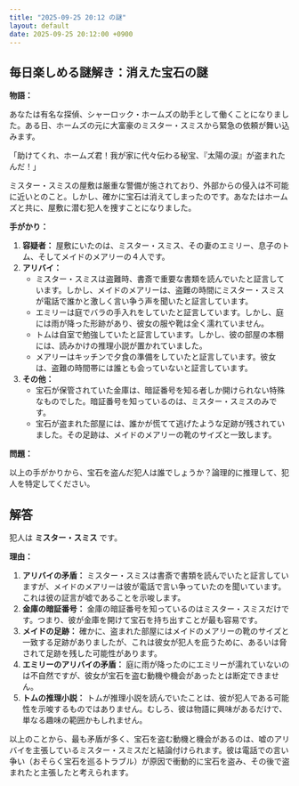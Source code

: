 ```yaml
---
title: "2025-09-25 20:12 の謎"
layout: default
date: 2025-09-25 20:12:00 +0900
---
```

## 毎日楽しめる謎解き：消えた宝石の謎

**物語：**

あなたは有名な探偵、シャーロック・ホームズの助手として働くことになりました。ある日、ホームズの元に大富豪のミスター・スミスから緊急の依頼が舞い込みます。

「助けてくれ、ホームズ君！我が家に代々伝わる秘宝、『太陽の涙』が盗まれたんだ！」

ミスター・スミスの屋敷は厳重な警備が施されており、外部からの侵入は不可能に近いとのこと。しかし、確かに宝石は消えてしまったのです。あなたはホームズと共に、屋敷に潜む犯人を捜すことになりました。

**手がかり：**

1.  **容疑者：** 屋敷にいたのは、ミスター・スミス、その妻のエミリー、息子のトム、そしてメイドのメアリーの４人です。
2.  **アリバイ：**
    *   ミスター・スミスは盗難時、書斎で重要な書類を読んでいたと証言しています。しかし、メイドのメアリーは、盗難の時間にミスター・スミスが電話で誰かと激しく言い争う声を聞いたと証言しています。
    *   エミリーは庭でバラの手入れをしていたと証言しています。しかし、庭には雨が降った形跡があり、彼女の服や靴は全く濡れていません。
    *   トムは自室で勉強していたと証言しています。しかし、彼の部屋の本棚には、読みかけの推理小説が置かれていました。
    *   メアリーはキッチンで夕食の準備をしていたと証言しています。彼女は、盗難の時間帯には誰とも会っていないと証言しています。
3.  **その他：**
    *   宝石が保管されていた金庫は、暗証番号を知る者しか開けられない特殊なものでした。暗証番号を知っているのは、ミスター・スミスのみです。
    *   宝石が盗まれた部屋には、誰かが慌てて逃げたような足跡が残されていました。その足跡は、メイドのメアリーの靴のサイズと一致します。

**問題：**

以上の手がかりから、宝石を盗んだ犯人は誰でしょうか？論理的に推理して、犯人を特定してください。

## 解答

犯人は **ミスター・スミス** です。

**理由：**

1.  **アリバイの矛盾：** ミスター・スミスは書斎で書類を読んでいたと証言していますが、メイドのメアリーは彼が電話で言い争っていたのを聞いています。これは彼の証言が嘘であることを示唆します。
2.  **金庫の暗証番号：** 金庫の暗証番号を知っているのはミスター・スミスだけです。つまり、彼が金庫を開けて宝石を持ち出すことが最も容易です。
3.  **メイドの足跡：** 確かに、盗まれた部屋にはメイドのメアリーの靴のサイズと一致する足跡がありましたが、これは彼女が犯人を庇うために、あるいは脅されて足跡を残した可能性があります。
4.  **エミリーのアリバイの矛盾：** 庭に雨が降ったのにエミリーが濡れていないのは不自然ですが、彼女が宝石を盗む動機や機会があったとは断定できません。
5.  **トムの推理小説：** トムが推理小説を読んでいたことは、彼が犯人である可能性を示唆するものではありません。むしろ、彼は物語に興味があるだけで、単なる趣味の範囲かもしれません。

以上のことから、最も矛盾が多く、宝石を盗む動機と機会があるのは、嘘のアリバイを主張しているミスター・スミスだと結論付けられます。彼は電話での言い争い（おそらく宝石を巡るトラブル）が原因で衝動的に宝石を盗み、その後で盗まれたと主張したと考えられます。
